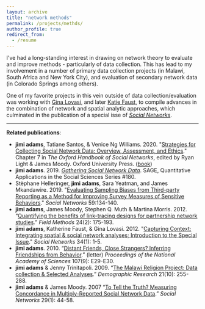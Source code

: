```yaml
---
layout: archive
title: "network methods"
permalink: /projects/methds/
author_profile: true
redirect_from:
  - /resume
---
```


I've had a long-standing interest in drawing on network theory to evaluate and improve methods - particularly of data collection. This has lead to my involvement in a number of primary data collection projects (in Malawi, South Africa and New York City), and evaluation of secondary network data (in Colorado Springs among others).

One of my favorite projects in this vein outside of data collection/evaluation was working with [Gina Lovasi](https://drexel.edu/dornsife/academics/faculty/Gina%20Lovasi/), and later [Katie Faust](https://www.faculty.uci.edu/profile.cfm?faculty_id=4660), to compile advances in the combination of network and spatial analytic approaches, which culminated in the publication of a special isse of *[Social Networks](https://www.sciencedirect.com/journal/social-networks/vol/34/issue/1)*.

______
**Related publications**:

  - **jimi adams**, Tatiane Santos, & Venice Ng Williams. 2020. "[Strategies for Collecting Social Network Data: Overview, Assessment, and Ethics](https://osf.io/preprints/socarxiv/zgawf/)." Chapter 7 in *The Oxford Handbook of Social Networks*, edited by Ryan Light & James Moody. Oxford University Press. ([book](https://global.oup.com/academic/product/the-oxford-handbook-of-social-networks-9780190251765))
  - **jimi adams**. 2019. *[Gathering Social Network Data](https://us.sagepub.com/en-us/nam/gathering-social-network-data/book260973)*. SAGE, Quantitative Applications in the Social Sciences Series #180.
  - Stèphane Helleringer, **jimi adams**, Sara Yeatman, and James Mkandawire. 2019. "[Evaluating Sampling Biases from Third-party Reporting as a Method for Improving Survey Measures of Sensitive Behaviors](../files/2019_SN.pdf)." *Social Networks* 59:134-140.
  - **jimi adams**, James Moody, Stephen Q. Muth & Martina Morris. 2012. “[Quantifying the benefits of link-tracing designs for partnership network studies](../files/2012_FM.pdf).” *Field Methods* 24(2): 175-193. 
  - **jimi adams**, Katherine Faust, & Gina Lovasi. 2012. "[Capturing Context: Integrating spatial & social network analyses; Introduction to the Special Issue](../files/2012_SN.pdf)." *Social Networks* 34(1): 1-5.
  - **jimi adams**. 2010. “[Distant Friends, Close Strangers? Inferring Friendships from Behavior](https://www.pnas.org/content/pnas/107/9/E29.full.pdf).” (letter) *Proceedings of the National Academy of Sciences* 107(9): E29-E30.
  - **jimi adams** & Jenny Trinitapoli. 2009. “[The Malawi Religion Project: Data collection & Selected Analyses](http://www.demographic-research.org/volumes/vol21/10/21-10.pdf).” *Demographic Research* 21(10): 255-288.
  - **jimi adams** & James Moody. 2007 “[To Tell the Truth? Measuring Concordance in Multiply-Reported Social Network Data](../files/2007_SN.pdf).” *Social Networks* 29(1): 44-58.
